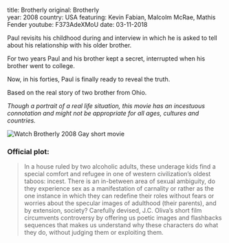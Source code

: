 title: Brotherly
original: Brotherly  
year: 2008
country: USA
featuring: Kevin Fabian, Malcolm McRae, Mathis Fender
youtube: F373AdeXMoU
date: 03-11-2018

Paul revisits his childhood during and interview in which he is asked to tell about his relationship with his older brother.

For two years Paul and his brother kept a secret, interrupted when his brother went to college.

Now, in his forties, Paul is finally ready to reveal the truth.

Based on the real story of two brother from Ohio.

*Though a portrait of a real life situation, this movie has an incestuous connotation and might not be appropriate for all ages, cultures and countries.*

![Watch Brotherly 2008 Gay short movie]({filename}/images/brotherly.jpg)

### Official plot:

> In a house ruled by two alcoholic adults, these underage kids find a special comfort and refugee in one of western civilization’s oldest taboos: incest. There is an in-between area of sexual ambiguity, do they experience sex as a manifestation of carnality or rather as the one instance in which they can redefine their roles without fears or worries about the specular images of adulthood (their parents), and by extension, society? Carefully devised, J.C. Oliva’s short film circumvents controversy by offering us poetic images and flashbacks sequences that makes us understand why these characters do what they do, without judging them or exploiting them.